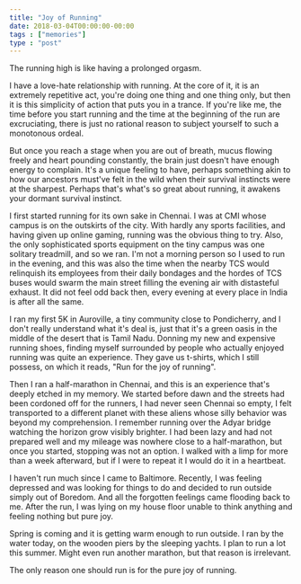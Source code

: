 ```yaml
---
title: "Joy of Running"
date: 2018-03-04T00:00:00-00:00
tags : ["memories"]
type : "post"
---
```


The running high is like having a prolonged orgasm.

I have a love-hate relationship with running. At the core of it, it is an extremely repetitive act, you're doing one thing and one thing only, but then it is this simplicity of action that puts you in a trance. If you're like me, the time before you start running and the time at the beginning of the run are excruciating, there is just no rational reason to subject yourself to such a monotonous ordeal. 

But once you reach a stage when you are out of breath, mucus flowing freely and heart pounding constantly, the brain just doesn't have enough energy to complain. It's a unique feeling to have, perhaps something akin to how our ancestors must've felt in the wild when their survival instincts were at the sharpest. Perhaps that's what's so great about running, it awakens your dormant survival instinct.

I first started running for its own sake in Chennai. I was at CMI whose campus is on the outskirts of the city. With hardly any sports facilities, and having given up online gaming, running was the obvious thing to try. Also, the only sophisticated sports equipment on the tiny campus was one solitary treadmill, and so we ran. I'm not a morning person so I used to run in the evening, and this was also the time when the nearby TCS would relinquish its employees from their daily bondages and the hordes of TCS buses would swarm the main street filling the evening air with distasteful exhaust. It did not feel odd back then, every evening at every place in India is after all the same.

I ran my first 5K in Auroville, a tiny community close to Pondicherry, and I don't really understand what it's deal is, just that it's a green oasis in the middle of the desert that is Tamil Nadu. Donning my new and expensive running shoes, finding myself surrounded by people who actually enjoyed running was quite an experience. They gave us t-shirts, which I still possess, on which it reads, "Run for the joy of running".

Then I ran a half-marathon in Chennai, and this is an experience that's deeply etched in my memory. We started before dawn and the streets had been cordoned off for the runners, I had never seen Chennai so empty, I felt transported to a different planet with these aliens whose silly behavior was beyond my comprehension. I remember running over the Adyar bridge watching the horizon grow visibly brighter. I had been lazy and had not prepared well and my mileage was nowhere close to a half-marathon, but once you started, stopping was not an option. I walked with a limp for more than a week afterward, but if I were to repeat it I would do it in a heartbeat. 

I haven't run much since I came to Baltimore. Recently, I was feeling depressed and was looking for things to do and decided to run outside simply out of Boredom. And all the forgotten feelings came flooding back to me. After the run, I was lying on my house floor unable to think anything and feeling nothing but pure joy.

Spring is coming and it is getting warm enough to run outside. I ran by the water today, on the wooden piers by the sleeping yachts. I plan to run a lot this summer. Might even run another marathon, but that reason is irrelevant.

The only reason one should run is for the pure joy of running. 